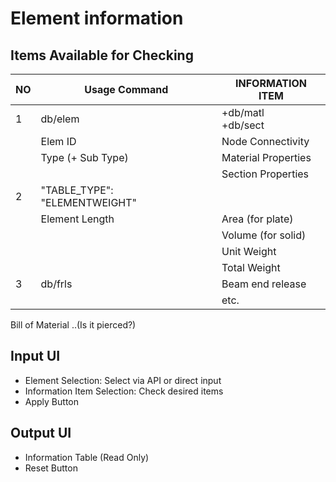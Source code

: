 # Element information

## Items Available for Checking

| NO | Usage Command | INFORMATION ITEM |
|----|---------------|------------------|
| 1 | db/elem | +db/matl<br>+db/sect |
|  | Elem ID | Node Connectivity |
|  | Type (+ Sub Type) | Material Properties |
|  |  | Section Properties |
| 2 | "TABLE_TYPE": "ELEMENTWEIGHT" | |
|  | Element Length | Area (for plate) |
|  |  | Volume (for solid) |
|  |  | Unit Weight |
|  |  | Total Weight |
| 3 | db/frls | Beam end release |
|  |  | etc. |

Bill of Material ..(Is it pierced?)

## Input UI

- Element Selection: Select via API or direct input
- Information Item Selection: Check desired items
- Apply Button

## Output UI

- Information Table (Read Only)
- Reset Button
